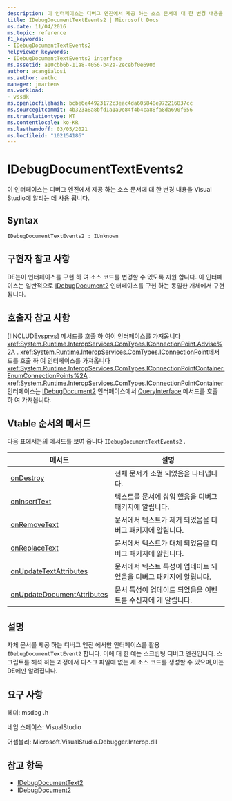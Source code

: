 ```yaml
---
description: 이 인터페이스는 디버그 엔진에서 제공 하는 소스 문서에 대 한 변경 내용을 Visual Studio에 알리는 데 사용 됩니다.
title: IDebugDocumentTextEvents2 | Microsoft Docs
ms.date: 11/04/2016
ms.topic: reference
f1_keywords:
- IDebugDocumentTextEvents2
helpviewer_keywords:
- IDebugDocumentTextEvents2 interface
ms.assetid: a10cbb6b-11a8-4056-b42a-2ecebf0e690d
author: acangialosi
ms.author: anthc
manager: jmartens
ms.workload:
- vssdk
ms.openlocfilehash: bcbe6e44923172c3eac4da605848e972216837cc
ms.sourcegitcommit: 4b323a8a8bfd1a1a9e84f4b4ca88fa8da690f656
ms.translationtype: MT
ms.contentlocale: ko-KR
ms.lasthandoff: 03/05/2021
ms.locfileid: "102154186"
---
```

# <a name="idebugdocumenttextevents2"></a>IDebugDocumentTextEvents2
이 인터페이스는 디버그 엔진에서 제공 하는 소스 문서에 대 한 변경 내용을 Visual Studio에 알리는 데 사용 됩니다.

## <a name="syntax"></a>Syntax

```
IDebugDocumentTextEvents2 : IUnknown
```

## <a name="notes-for-implementers"></a>구현자 참고 사항
 DE는이 인터페이스를 구현 하 여 소스 코드를 변경할 수 있도록 지원 합니다. 이 인터페이스는 일반적으로 [IDebugDocument2](../../../extensibility/debugger/reference/idebugdocument2.md) 인터페이스를 구현 하는 동일한 개체에서 구현 됩니다.

## <a name="notes-for-callers"></a>호출자 참고 사항
 [!INCLUDE[vsprvs](../../../code-quality/includes/vsprvs_md.md)] 메서드를 호출 하 여이 인터페이스를 가져옵니다 <xref:System.Runtime.InteropServices.ComTypes.IConnectionPoint.Advise%2A> . <xref:System.Runtime.InteropServices.ComTypes.IConnectionPoint>메서드를 호출 하 여 인터페이스를 가져옵니다 <xref:System.Runtime.InteropServices.ComTypes.IConnectionPointContainer.EnumConnectionPoints%2A> . <xref:System.Runtime.InteropServices.ComTypes.IConnectionPointContainer>인터페이스는 [IDebugDocument2](../../../extensibility/debugger/reference/idebugdocument2.md) 인터페이스에서 [QueryInterface](/cpp/atl/queryinterface) 메서드를 호출 하 여 가져옵니다.

## <a name="methods-in-vtable-order"></a>Vtable 순서의 메서드
 다음 표에서는의 메서드를 보여 줍니다 `IDebugDocumentTextEvents2` .

|메서드|설명|
|------------|-----------------|
|[onDestroy](../../../extensibility/debugger/reference/idebugdocumenttextevents2-ondestroy.md)|전체 문서가 소멸 되었음을 나타냅니다.|
|[onInsertText](../../../extensibility/debugger/reference/idebugdocumenttextevents2-oninserttext.md)|텍스트를 문서에 삽입 했음을 디버그 패키지에 알립니다.|
|[onRemoveText](../../../extensibility/debugger/reference/idebugdocumenttextevents2-onremovetext.md)|문서에서 텍스트가 제거 되었음을 디버그 패키지에 알립니다.|
|[onReplaceText](../../../extensibility/debugger/reference/idebugdocumenttextevents2-onreplacetext.md)|문서에서 텍스트가 대체 되었음을 디버그 패키지에 알립니다.|
|[onUpdateTextAttributes](../../../extensibility/debugger/reference/idebugdocumenttextevents2-onupdatetextattributes.md)|문서에서 텍스트 특성이 업데이트 되었음을 디버그 패키지에 알립니다.|
|[onUpdateDocumentAttributes](../../../extensibility/debugger/reference/idebugdocumenttextevents2-onupdatedocumentattributes.md)|문서 특성이 업데이트 되었음을 이벤트를 수신자에 게 알립니다.|

## <a name="remarks"></a>설명
 자체 문서를 제공 하는 디버그 엔진 에서만 인터페이스를 활용 `IDebugDocumentTextEvent2` 합니다. 이에 대 한 예는 스크립팅 디버그 엔진입니다. 스크립트를 해석 하는 과정에서 디스크 파일에 없는 새 소스 코드를 생성할 수 있으며,이는 DE에만 알려집니다.

## <a name="requirements"></a>요구 사항
 헤더: msdbg .h

 네임 스페이스: VisualStudio

 어셈블리: Microsoft.VisualStudio.Debugger.Interop.dll

## <a name="see-also"></a>참고 항목
- [IDebugDocumentText2](../../../extensibility/debugger/reference/idebugdocumenttext2.md)
- [IDebugDocument2](../../../extensibility/debugger/reference/idebugdocument2.md)
